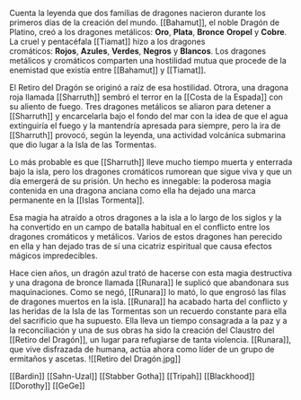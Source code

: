 Cuenta la leyenda que dos familias de dragones nacieron durante los primeros días de la creación del mundo. [[Bahamut]], el noble Dragón de Platino, creó a los dragones metálicos: **Oro**, **Plata**, **Bronce** **Oropel** y **Cobre**. La cruel y pentacéfala [[Tiamat]] hizo a los dragones cromáticos: **Rojos**, **Azules**, **Verdes**, **Negros** y **Blancos**. Los dragones metálicos y cromáticos comparten una hostilidad mutua que procede de la enemistad que existía entre [[Bahamut]] y [[Tiamat]].

El Retiro del Dragón se originó a raíz de esa hostilidad. Otrora, una dragona roja llamada [[Sharruth]] sembró el terror en la [[Costa de la Espada]] con su aliento de fuego. Tres dragones metálicos se aliaron para detener a [[Sharruth]] y encarcelarla bajo el fondo del mar con la idea de que el agua extinguiría el fuego y la mantendría apresada para siempre, pero la ira de [[Sharruth]] provocó, según la leyenda, una actividad volcánica submarina que dio lugar a la Isla de las Tormentas.

Lo más probable es que [[Sharruth]] lleve mucho tiempo muerta y enterrada bajo la isla, pero los dragones cromáticos rumorean que sigue viva y que un día emergerá de su prisión. Un hecho es innegable: la poderosa magia contenida en una dragona anciana como ella ha dejado una marca permanente en la [[Islas Tormenta]].

Esa magia ha atraído a otros dragones a la isla a lo largo de los siglos y la ha convertido en un campo de batalla habitual en el conflicto entre los dragones cromáticos y metálicos. Varios de estos dragones han perecido en ella y han dejado tras de sí una cicatriz espiritual que causa efectos mágicos impredecibles.

Hace cien años, un dragón azul trató de hacerse con esta magia destructiva y una dragona de bronce llamada [[Runara]] le suplicó que abandonara sus maquinaciones. Como se negó, [[Runara]] lo mató, lo que engrosó las filas de dragones muertos en la isla. [[Runara]] ha acabado harta del conflicto y las heridas de la Isla de las Tormentas son un recuerdo constante para ella del sacrificio que ha supuesto. Ella lleva un tiempo consagrada a la paz y a la reconciliación y una de sus obras ha sido la creación del Claustro del [[Retiro del Dragón]], un lugar para refugiarse de tanta violencia. [[Runara]], que vive disfrazada de humana, actúa ahora como líder de un grupo de ermitaños y ascetas.
![[Retiro del Dragón.jpg]]





[[Bardin]] [[Sahn-Uzal]] [[Stabber Gotha]] [[Tripah]] [[Blackhood]] [[Dorothy]] [[GeGe]]
